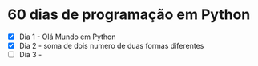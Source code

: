 # 60 dias de programação em Python
- [x] Dia 1 - Olá Mundo em Python
- [x] Dia 2 - soma de dois numero de duas formas diferentes
- [ ] Dia 3 - 
